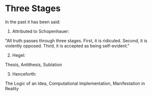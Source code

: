 # Three Stages

In the past it has been said:

1. Attributed to Schopenhauer:

"All truth passes through three stages. First, it is ridiculed. Second, it is violently opposed. Third, it is accepted as being self-evident."

2. Hegel:

Thesis, Antithesis, Sublation

3. Henceforth:

The Logic of an Idea, Computational Implementation, Manifestation in Reality

